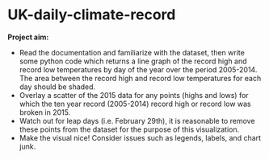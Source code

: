 # UK-daily-climate-record


**Project aim:**  
* Read the documentation and familiarize with the dataset, then write some python code which returns a line
graph of the record high and record low temperatures by day of the year over the period 2005-2014. The area between
the record high and record low temperatures for each day should be shaded.
* Overlay a scatter of the 2015 data for any points (highs and lows) for which the ten year record (2005-2014) record
high or record low was broken in 2015.
* Watch out for leap days (i.e. February 29th), it is reasonable to remove these points from the dataset for
the purpose of this visualization.
* Make the visual nice! Consider issues such as legends, labels, and chart junk.
